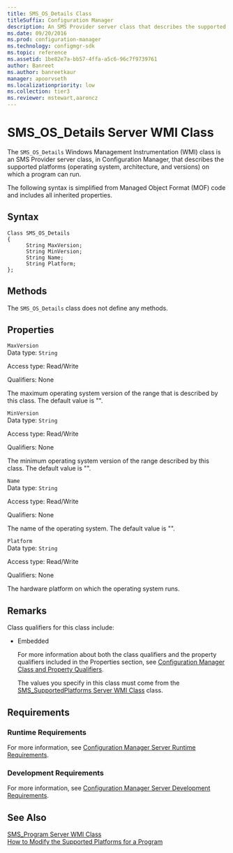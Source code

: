 ```yaml
---
title: SMS_OS_Details Class
titleSuffix: Configuration Manager
description: An SMS Provider server class that describes the supported platforms, such as, operating system, architecture, and versions, on which a program can run.
ms.date: 09/20/2016
ms.prod: configuration-manager
ms.technology: configmgr-sdk
ms.topic: reference
ms.assetid: 1be82e7a-bb57-4ffa-a5c6-96c7f9739761
author: Banreet
ms.author: banreetkaur
manager: apoorvseth
ms.localizationpriority: low
ms.collection: tier3
ms.reviewer: mstewart,aaroncz 
---
```

# SMS_OS_Details Server WMI Class
The `SMS_OS_Details` Windows Management Instrumentation (WMI) class is an SMS Provider server class, in Configuration Manager, that describes the supported platforms (operating system, architecture, and versions) on which a program can run.  

 The following syntax is simplified from Managed Object Format (MOF) code and includes all inherited properties.  

## Syntax  

```  
Class SMS_OS_Details  
{  
      String MaxVersion;  
      String MinVersion;  
      String Name;  
      String Platform;  
};  
```  

## Methods  
 The `SMS_OS_Details` class does not define any methods.  

## Properties  
 `MaxVersion`  
 Data type: `String`  

 Access type: Read/Write  

 Qualifiers: None  

 The maximum operating system version of the range that is described by this class. The default value is "".  

 `MinVersion`  
 Data type: `String`  

 Access type: Read/Write  

 Qualifiers: None  

 The minimum operating system version of the range described by this class. The default value is "".  

 `Name`  
 Data type: `String`  

 Access type: Read/Write  

 Qualifiers: None  

 The name of the operating system. The default value is "".  

 `Platform`  
 Data type: `String`  

 Access type: Read/Write  

 Qualifiers: None  

 The hardware platform on which the operating system runs.  

## Remarks  
 Class qualifiers for this class include:  

- Embedded  

  For more information about both the class qualifiers and the property qualifiers included in the Properties section, see [Configuration Manager Class and Property Qualifiers](../../../../../develop/reference/misc/class-and-property-qualifiers.md).  

  The values you specify in this class must come from the [SMS_SupportedPlatforms Server WMI Class](../../../../../develop/reference/core/servers/configure/sms_supportedplatforms-server-wmi-class.md) class.  

## Requirements  

### Runtime Requirements  
 For more information, see [Configuration Manager Server Runtime Requirements](../../../../../develop/core/reqs/server-runtime-requirements.md).  

### Development Requirements  
 For more information, see [Configuration Manager Server Development Requirements](../../../../../develop/core/reqs/server-development-requirements.md).  

## See Also  
 [SMS_Program Server WMI Class](../../../../../develop/reference/core/servers/configure/sms_program-server-wmi-class.md)   
 [How to Modify the Supported Platforms for a Program](../../../../../develop/core/servers/configure/how-to-modify-the-supported-platforms-for-a-program.md)
